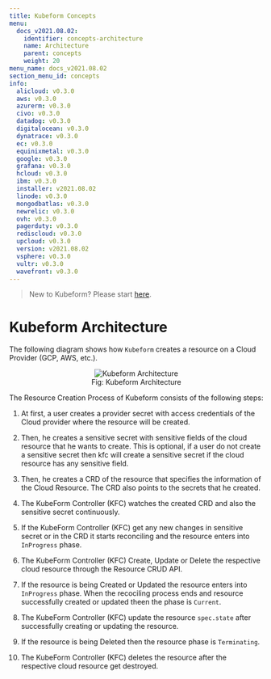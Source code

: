 ```yaml
---
title: Kubeform Concepts
menu:
  docs_v2021.08.02:
    identifier: concepts-architecture
    name: Architecture
    parent: concepts
    weight: 20
menu_name: docs_v2021.08.02
section_menu_id: concepts
info:
  alicloud: v0.3.0
  aws: v0.3.0
  azurerm: v0.3.0
  civo: v0.3.0
  datadog: v0.3.0
  digitalocean: v0.3.0
  dynatrace: v0.3.0
  ec: v0.3.0
  equinixmetal: v0.3.0
  google: v0.3.0
  grafana: v0.3.0
  hcloud: v0.3.0
  ibm: v0.3.0
  installer: v2021.08.02
  linode: v0.3.0
  mongodbatlas: v0.3.0
  newrelic: v0.3.0
  ovh: v0.3.0
  pagerduty: v0.3.0
  rediscloud: v0.3.0
  upcloud: v0.3.0
  version: v2021.08.02
  vsphere: v0.3.0
  vultr: v0.3.0
  wavefront: v0.3.0
---
```


> New to Kubeform? Please start [here](/docs/v2021.08.02/concepts/README).

# Kubeform Architecture

The following diagram shows how `Kubeform` creates a resource on a Cloud Provider (GCP, AWS, etc.).

<figure align="center">
 <img alt="Kubeform Architecture" src="/docs/v2021.08.02/images/concepts/what-is-kubeform/architecture.jpg">
 <figcaption align="center">Fig: Kubeform Architecture</figcaption>
</figure>

The Resource Creation Process of Kubeform consists of the following steps:

1. At first, a user creates a provider secret with access credentials of the Cloud provider where the resource will be created.

2. Then, he creates a sensitive secret with sensitive fields of the cloud resource that he wants to create. This is optional, if a user do not create a sensitive secret then kfc will create a sensitive secret if the cloud resource has any sensitive field.

3. Then, he creates a CRD of the resource that specifies the information of the Cloud Resource. The CRD also points to the secrets that he created.

4. The KubeForm Controller (KFC) watches the created CRD and also the sensitive secret continuously.

5. If the KubeForm Controller (KFC) get any new changes in sensitive secret or in the CRD it starts reconciling and the resource enters into `InProgress` phase.
   
6. The KubeForm Controller (KFC) Create, Update or Delete the respective cloud resource through the Resource CRUD API.  

7. If the resource is being Created or Updated the resource enters into `InProgress` phase. When the recociling process ends and resource successfully created or updated theen the phase is `Current`.

8. The KubeForm Controller (KFC) update the resource `spec.state` after successfully creating or updating the resource.

9. If the resource is being Deleted then the resource phase is `Terminating`.

10. The KubeForm Controller (KFC) deletes the resource after the respective cloud resource get destroyed.
